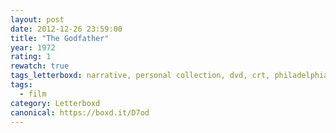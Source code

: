 ```yaml
---
layout: post 
date: 2012-12-26 23:59:00
title: "The Godfather"
year: 1972
rating: 1
rewatch: true
tags_letterboxd: narrative, personal collection, dvd, crt, philadelphia, Leah
tags:
  - film
category: Letterboxd
canonical: https://boxd.it/D7od
---
```

